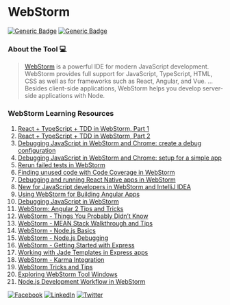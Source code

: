 # WebStorm
[![Generic Badge](https://img.shields.io/badge/JetBrains_Tools-critical.svg)](https://www.jetbrains.com)
[![Generic Badge](https://img.shields.io/badge/CodeOps.Tech-critical.svg)](https://codeops.tech)

### About the Tool 💻

>[WebStorm](https://www.jetbrains.com/webstorm/) is a powerful IDE for modern JavaScript development. WebStorm provides full support for JavaScript, TypeScript, HTML, CSS as well as for frameworks such as React, Angular, and Vue. ... Besides client-side applications, WebStorm helps you develop server-side applications with Node.

### WebStorm Learning Resources
1. [React + TypeScript + TDD in WebStorm, Part 1](https://www.youtube.com/watch?v=OEr0ppEUIfQ&list=PLQ176FUIyIUYnLuYVKM6JhVd6ukPgzdW7&index=3)
2. [React + TypeScript + TDD in WebStorm, Part 2](https://www.youtube.com/watch?v=ajR_wDQ3r8w&list=PLQ176FUIyIUYnLuYVKM6JhVd6ukPgzdW7&index=2)
3. [Debugging JavaScript in WebStorm and Chrome: create a debug configuration](https://www.youtube.com/watch?v=YNNDMpoGV0w&list=PLQ176FUIyIUYnLuYVKM6JhVd6ukPgzdW7&index=5)
4. [Debugging JavaScript in WebStorm and Chrome: setup for a simple app](https://www.youtube.com/watch?v=oz14IUf0b1M&list=PLQ176FUIyIUYnLuYVKM6JhVd6ukPgzdW7&index=6)
5. [Rerun failed tests in WebStorm](https://www.youtube.com/watch?v=3D3IzelrXDw&list=PLQ176FUIyIUYnLuYVKM6JhVd6ukPgzdW7&index=9)
6. [Finding unused code with Code Coverage in WebStorm](https://www.youtube.com/watch?v=Xt-PrPue7PI&list=PLQ176FUIyIUYnLuYVKM6JhVd6ukPgzdW7&index=10)
7. [Debugging and running React Native apps in WebStorm](https://www.youtube.com/watch?v=vrnKgOKGfnY&list=PLQ176FUIyIUYnLuYVKM6JhVd6ukPgzdW7&index=12)
8. [New for JavaScript developers in WebStorm and IntelliJ IDEA ](https://www.youtube.com/watch?v=EVwJzxLPU3A&list=PLQ176FUIyIUYnLuYVKM6JhVd6ukPgzdW7&index=13)
9. [Using WebStorm for Building Angular Apps](https://www.youtube.com/watch?v=upgjCMHGpwo&list=PLQ176FUIyIUYnLuYVKM6JhVd6ukPgzdW7&index=17)
10. [Debugging JavaScript in WebStorm](https://www.youtube.com/watch?v=CdXoeVRN1JU&list=PLQ176FUIyIUYnLuYVKM6JhVd6ukPgzdW7&index=18)
11. [WebStorm: Angular 2 Tips and Tricks](https://www.youtube.com/watch?v=U-GQ8Nz8agY&list=PLQ176FUIyIUYnLuYVKM6JhVd6ukPgzdW7&index=22)
12. [WebStorm - Things You Probably Didn’t Know](https://www.youtube.com/watch?v=P3yGl4Kfwhs&list=PLQ176FUIyIUYnLuYVKM6JhVd6ukPgzdW7&index=25)
13. [WebStorm - MEAN Stack Walkthrough and Tips](https://www.youtube.com/watch?v=JnMvok0Yks8&list=PLQ176FUIyIUYnLuYVKM6JhVd6ukPgzdW7&index=32)
14. [WebStorm - Node.js Basics](https://www.youtube.com/watch?v=EMiU8zACVgA&list=PLQ176FUIyIUYnLuYVKM6JhVd6ukPgzdW7&index=33)
15. [WebStorm - Node.js Debugging](https://www.youtube.com/watch?v=mVYJy3C63fw&list=PLQ176FUIyIUYnLuYVKM6JhVd6ukPgzdW7&index=34)
16. [WebStorm - Getting Started with Express](https://www.youtube.com/watch?v=wvzZQ05BMmQ&list=PLQ176FUIyIUYnLuYVKM6JhVd6ukPgzdW7&index=35)
17. [Working with Jade Templates in Express apps](https://www.youtube.com/watch?v=-2g90jgidDU&list=PLQ176FUIyIUYnLuYVKM6JhVd6ukPgzdW7&index=36)
18. [WebStorm - Karma Integration](https://www.youtube.com/watch?v=oyWW_V4wALs&list=PLQ176FUIyIUYnLuYVKM6JhVd6ukPgzdW7&index=45)
19. [WebStorm Tricks and Tips](https://www.youtube.com/watch?v=leKbqNpgoNQ&list=PLQ176FUIyIUYnLuYVKM6JhVd6ukPgzdW7&index=46)
20. [Exploring WebStorm Tool Windows](https://www.youtube.com/watch?v=lpe05XJVCpg&list=PLQ176FUIyIUYnLuYVKM6JhVd6ukPgzdW7&index=48)
21. [Node.js Development Workflow in WebStorm](https://www.youtube.com/watch?v=xuXIBSa_7j4&list=PLQ176FUIyIUYnLuYVKM6JhVd6ukPgzdW7&index=49)


[![Facebook](https://img.shields.io/static/v1.svg?label=connect&message=@CodeOpsTech&color=grey&logo=facebook&style=flat&logoColor=white&colorA=critical)](https://www.facebook.com/CodeOpsTech)
[![LinkedIn](https://img.shields.io/static/v1.svg?label=connect&message=@CodeOpsTech&color=grey&logo=linkedin&style=flat&logoColor=white&colorA=critical)](https://www.linkedin.com/company/codeops-technologies/)
[![Twitter](https://img.shields.io/static/v1.svg?label=connect&message=@CodeOpsTech&color=grey&logo=twitter&style=flat&logoColor=white&colorA=critical)](https://twitter.com/CodeOpsTech)
